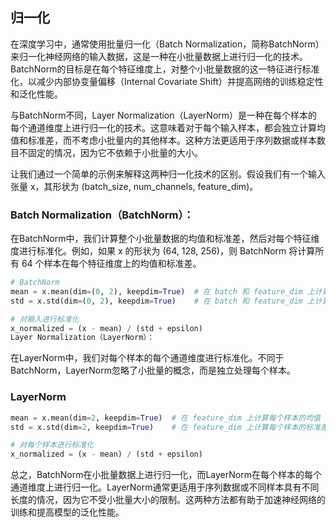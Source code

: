 ## 归一化
在深度学习中，通常使用批量归一化（Batch Normalization，简称BatchNorm）来归一化神经网络的输入数据，这是一种在小批量数据上进行归一化的技术。BatchNorm的目标是在每个特征维度上，对整个小批量数据的这一特征进行标准化，以减少内部协变量偏移（Internal Covariate Shift）并提高网络的训练稳定性和泛化性能。

与BatchNorm不同，Layer Normalization（LayerNorm）是一种在每个样本的每个通道维度上进行归一化的技术。这意味着对于每个输入样本，都会独立计算均值和标准差，而不考虑小批量内的其他样本。这种方法更适用于序列数据或样本数目不固定的情况，因为它不依赖于小批量的大小。

让我们通过一个简单的示例来解释这两种归一化技术的区别。假设我们有一个输入张量 x，其形状为 (batch_size, num_channels, feature_dim)。

### Batch Normalization（BatchNorm）：

在BatchNorm中，我们计算整个小批量数据的均值和标准差，然后对每个特征维度进行标准化。例如，如果 x 的形状为 (64, 128, 256)，则 BatchNorm 将计算所有 64 个样本在每个特征维度上的均值和标准差。

``` python
# BatchNorm
mean = x.mean(dim=(0, 2), keepdim=True)  # 在 batch 和 feature_dim 上计算均值
std = x.std(dim=(0, 2), keepdim=True)    # 在 batch 和 feature_dim 上计算标准差

# 对输入进行标准化
x_normalized = (x - mean) / (std + epsilon)
Layer Normalization（LayerNorm）：
```
在LayerNorm中，我们对每个样本的每个通道维度进行标准化。不同于BatchNorm，LayerNorm忽略了小批量的概念，而是独立处理每个样本。


### LayerNorm
``` python
mean = x.mean(dim=2, keepdim=True)  # 在 feature_dim 上计算每个样本的均值
std = x.std(dim=2, keepdim=True)    # 在 feature_dim 上计算每个样本的标准差

# 对每个样本进行标准化
x_normalized = (x - mean) / (std + epsilon)
``` 

总之，BatchNorm在小批量数据上进行归一化，而LayerNorm在每个样本的每个通道维度上进行归一化。LayerNorm通常更适用于序列数据或不同样本具有不同长度的情况，因为它不受小批量大小的限制。这两种方法都有助于加速神经网络的训练和提高模型的泛化性能。